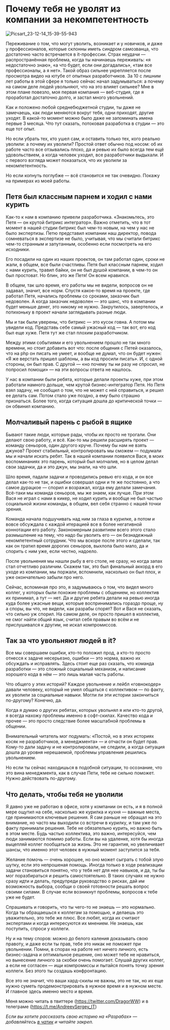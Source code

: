 # Почему тебя не уволят из компании за некомпетентность

![Picsart_23-12-14_15-39-55-943](https://github.com/razrabs-media/editorial/assets/150052445/69079b8a-cecd-440f-9e77-70eb5227903e)

Переживание о том, что могут уволить, возникает и у новичков, и даже у профессионалов, которые склонны иметь синдром самозванца, что достаточно часто встречается в it-профессии. Страх неудачи — распространённая проблема, когда ты начинаешь переживать: «я недостаточно знаю», «а что будет, если они догадались», «там все профессионалы, а я нет». Такой образ сильнее укрепляется после просмотра видео на ютубе от опытных разработчиков. За 10 с лишним лет работы в этой сфере я только сейчас начал задумываться: а почему на самом деле людей увольняют, что на это влияет сильнее? Мне в этом плане повезло, моя первая компания — веб-студия, где я проработал достаточно долго, и застал много увольнений.

Как и положено любой среднебюджетной студии, ты даже не замечаешь, как люди меняются вокруг тебя, одни приходят, другие уходят. В какой-то момент можно было даже не запоминать имена первые 3 месяца. Что тут сказать, потоковая разработка в студии — это еще тот опыт.

Но если убрать тех, кто ушел сам, и оставить только тех, кого реально уволили: а почему их уволили? Простой ответ обычно под носом: об их работе часто все отзывались плохо, да и ревью их было всегда тем ещё удовольствием, а когда человек уходил, все разработчики выдыхали. И с первого взгляда может показаться, что их уволили за некомпетентность.

Но если копнуть поглубже — всё становится не так очевидно. Покажу на примерах из моей работы.

## Петя был классным парнем и ходил с нами курить

Как-то к нам в компанию привели разработчика. «Знакомьтесь, это Петя — он крутой битрикс интегратор». Важно отметить, что в тот момент в нашей студии битрикс был чем-то новым, на чем у нас не было экспертизы. Петю представил компании наш директор, повода сомневаться в экспертизе не было, учитывая, что мы считали битрикс чем-то странным и запутанным, особенно если посмотреть на его исходники.

Его посадили на один из наших проектов, он там работал один, сроки не жали, в общем, все были счастливы. Петя был классным парнем, ходил с нами курить, травил байки, он не был душой компании, в чем-то он был простоват. Но блин, это же Петя! Он всем нравился.

В общем, так шло время, его работы мы не видели, вопросов он не задавал, значит, все норм. Спустя какое-то время на проекте, где работал Петя, начались проблемы со сроками, заказчик был недоволен. А когда заказчик недоволен — это шанс, что в компании будет меньше денег, это никому не нужно. Закрутилось, завертелось, и потихоньку в проект начали заглядывать разные люди.

Мы и так были уверены, что битрикс — это кусок говна. А потом мы увидели код. Представь себе самый ужасный код — так вот, его код был еще хуже. Петя тут же стал плохим разработчиком.

Между этими событиями и его увольнением прошло не так много времени, но стоит добавить вот что: после общения с Петей оказалось, что на php он писать не умеет, и вообще не думал, что он будет нужен: «Я же верстать пришел шаблоны, а вы код просили писать». И, с одной стороны, он был прав. С другой — «но почему ты ни разу не спросил, не попросил помощи» — на эти вопросы ответа не нашлось.

У нас в компании были ребята, которые делали проекты хуже, при этом работали намного дольше, чем крутой бизнес-интегратор Петя. Но Петя взял задачу, не сообщил о том, что не может с ней справиться, и решил ее делать сам. Потом стало уже поздно, а ему было страшно признаться. Более того, когда ситуация дошла до критической точки — он обвинил компанию.

## Молчаливый парень с рыбой в ящике

Бывают такие люди, которые рады, чтобы их просто не трогали. Они делают свою работу, и всё. Как-то мы решили расширять проект — команду сеньоров, один другого круче. Почему бы нам не взять джунов? Проект стабильный, контролировать мы сможем — подумали мы и начали искать ребят. Так в нашей компании появился Вася, в моих воспоминаниях это парень, который был молчалив, но в целом делал свои задачки, да и это джун, мы знали, на что шли.

Шло время, падали задачи и проводились ревью его кода, и он все делал как-то не так, и ошибки совершал одни и те же постоянно, а что самое дурацкое — спорил и возражал, когда ему делали замечания. Всё-таки мы команда сеньоров, мы же знаем, как лучше. При этом Вася не играл с нами в кикер, не ходил курить и вообще не был частью социальной жизни команды, в общем, вел себя странно с нашей точки зрения.

Команда начала подшучивать над ним за глаза в курилке, а потом и вовсе обсуждала с каждой итерацией все в более негативной коннотации его работу. Закономерным развитием всего этого стало размышление на тему, что надо бы уволить его — он безнадежный некомпетентный сотрудник. Что мы вскоре после этого и сделали, так как он тратил время дорогих сеньоров, выхлопа было мало, да и спорить с ним уже, если честно, надоело.

После увольнения мы нашли рыбу в его столе, не сразу, но когда запах стал отчетливо различим. Скажем так, это был финальный аккорд в его уходе из компании, мы поржали, вспомнили, насколько он был плох, и уже окончательно забыли про него.

Сейчас, вспоминая про это, я задумываюсь о том, что видел много коллег, у которых были похожие проблемы с общением, но коллектив их принимал, а тут — нет. Да и другие ребята делали на ревью иногда куда более ужасные вещи, которые воспринимались гораздо проще, ну а споры, вы что, не видели, как разрабы спорят? Вот и Вася не сказать, что сильно уж спорил. На самом деле, он просто пришел в коллектив, не смог найти общий язык, считал себя правым во всём и не прислушивался к другим, не искал компромиссов.

## Так за что увольняют людей в it?

Все мы совершаем ошибки, кто-то положил прод, а кто-то просто отнесся к задаче несерьезно, ошибки — это норма, важно их обсуждать и исправлять. Здесь стоит еще раз сказать, что команда разработки — это сложный социальный механизм, и написание хорошего кода в нём — это лишь малая часть работы.

Что общего у этих историй? Каждое увольнение и лейбл «говнокодер» давали человеку, который не умел общаться с коллективом — по факту, их уволили за социальные навыки. Могли ли эти истории закончиться по-другому? Конечно, да.

Когда я думаю о других ребятах, которых увольнял я или кто-то другой, я всегда нахожу проблемы именно в софт-скилах. Качество кода и прочее — это просто следствие более масштабной проблемы в общении.

Внимательный читатель мог подумать: «Постой, но в этих историях косяк не разработчиков, а менеджмента» — и отчасти он будет прав. Кому-то дали задачу и не контролировали, не следили, а когда ситуация дошла до уровня нерешаемой, проблемы управления решились увольнением.

Но если ты сейчас находишься в подобной ситуации, то осознание, что это вина менеджмента, как в случае Пети, тебе не сильно поможет. Нужно действовать по-другому.

## Что делать, чтобы тебя не уволили

Я давно уже не работаю в офисе, хотя у компании он есть, и я в полной мере ощутил на себе, насколько же курилка и кухня — важные места, где принимаются ключевые решения. Я сам раньше не обращал на это внимание, но часто мы выходили со встречи в курилку, и там уже по факту принимали решения. Тебе не обязательно курить, но важно быть в этом месте. Будь частью коллектива, это важно, интересуйся, чем люди занимаются помимо работы. Если вы на удаленке, хотя бы иногда выцепляй коллег пообщаться за жизнь. Это не гарантия, но увеличивает шансы, что именно этот человек в нужный момент заступится за тебя.

Желание помочь — очень хорошее, но оно может сыграть с тобой злую шутку, если это непрошеная помощь. Иногда только в ходе реализации задачи становиться понятно, что у тебя нет для нее навыков, и да, ты бы мог поразбираться и решить самостоятельно. В таких случаях не нужно сразу идти и делать, предупреди руководство о рисках, дай им возможность выбора, сообщи о своей готовности решать вопрос своими силами. В случае если возникнут проблемы, вопросов к тебе уже не будет.

Спрашивать и говорить, что ты чего-то не знаешь — это нормально. Когда ты обращаешься к коллегам за помощью, и делаешь это уважительно, это тебе же плюс. Все любят, когда их считают экспертами и когда интересуются их мнением. Не знаешь, как поступить, спроси у коллеги.

Ну и на тему споров: можно до белого каления доказывать свою правоту, и даже если ты прав, тебе это никак не поможет при увольнении. Помни, в спорах на работе нет ничего личного, есть бизнес-задача и оптимальное решение, оно может тебе не нравиться, но вынесение личного за скобки очень помогает. Слушай других коллег, а если не согласен — ищи компромиссы и пытайся понять точку зрения коллеги. Без этого ты создашь конфронтацию.

Все это не значит, что ваши хард-скилы не важны, это не так, но их еще нужно суметь продемонстрировать в нужное время и в нужном месте. И главное здесь именно место и время.

Меня можно читать в твиттере (https://twitter.com/DragorWW) и в телеграме (https://t.me/AndreevSergey_IT)

*Если вы хотите рассказать свою историю на «Разрабах» — добавляйтесь [в чатик](https://t.me/content_razrabs) и читайте закреп.*
